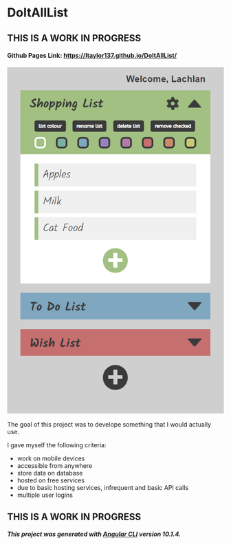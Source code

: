 # DoItAllList

## THIS IS A WORK IN PROGRESS

#### Github Pages Link: https://ltaylor137.github.io/DoItAllList/

![Thumbnail](/thumbnail.png)

The goal of this project was to develope something that I would actually use. 

I gave myself the following criteria:

- work on mobile devices
- accessible from anywhere
- store data on database
- hosted on free services
- due to basic hosting services, infrequent and basic API calls
- multiple user logins

## THIS IS A WORK IN PROGRESS

##### This project was generated with [Angular CLI](https://github.com/angular/angular-cli) version 10.1.4.